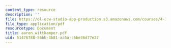 ```yaml
---
content_type: resource
description: ''
file: https://ol-ocw-studio-app-production.s3.amazonaws.com/courses/4-107-march-portfolio-seminar-fall-2003/5147678856bb3b81aa5ac6be36d77e27_aaron_wittkamper.pdf
file_type: application/pdf
resourcetype: Document
title: aaron_wittkamper.pdf
uid: 51476788-56bb-3b81-aa5a-c6be36d77e27
---
```

